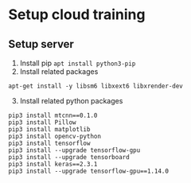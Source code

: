 # Setup cloud training

## Setup server
1. Install pip
```apt install python3-pip```
2. Install related packages
```
apt-get install -y libsm6 libxext6 libxrender-dev
```
3. Install related python packages
```
pip3 install mtcnn==0.1.0
pip3 install Pillow
pip3 install matplotlib
pip3 install opencv-python
pip3 install tensorflow
pip3 install --upgrade tensorflow-gpu
pip3 install --upgrade tensorboard
pip3 install keras==2.3.1
pip3 install --upgrade tensorflow-gpu==1.14.0
```
